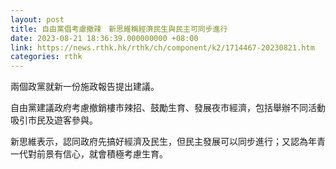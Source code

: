 ```yaml
---
layout: post
title: 自由黨倡考慮撤辣　新思維稱經濟民生與民主可同步進行
date: 2023-08-21 18:36:39.000000000 +08:00
link: https://news.rthk.hk/rthk/ch/component/k2/1714467-20230821.htm
categories: rthk
---
```


兩個政黨就新一份施政報告提出建議。

自由黨建議政府考慮撤銷樓市辣招、鼓勵生育、發展夜市經濟，包括舉辦不同活動吸引市民及遊客參與。

新思維表示，認同政府先搞好經濟及民生，但民主發展可以同步進行；又認為年青一代對前景有信心，就會積極考慮生育。
